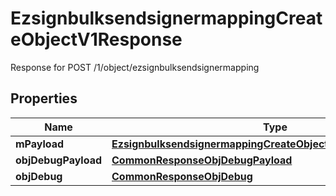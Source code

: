 

# EzsignbulksendsignermappingCreateObjectV1Response

Response for POST /1/object/ezsignbulksendsignermapping

## Properties

| Name | Type | Description | Notes |
|------------ | ------------- | ------------- | -------------|
|**mPayload** | [**EzsignbulksendsignermappingCreateObjectV1ResponseMPayload**](EzsignbulksendsignermappingCreateObjectV1ResponseMPayload.md) |  |  |
|**objDebugPayload** | [**CommonResponseObjDebugPayload**](CommonResponseObjDebugPayload.md) |  |  [optional] |
|**objDebug** | [**CommonResponseObjDebug**](CommonResponseObjDebug.md) |  |  [optional] |




